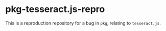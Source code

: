 # pkg-tesseract.js-repro

This is a reproduction repository for a bug in `pkg`, relating to `tesseract.js`.
